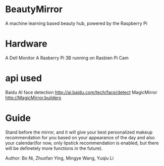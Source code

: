 # BeautyMirror
A machine learning based beauty hub, powered by the Raspberry Pi

# Hardware
A Dell Monitor
A Rasberry Pi 3B running on Rasbien
Pi Cam

# api used
Baidu AI face detection http://ai.baidu.com/tech/face/detect
MagicMirror http://MagicMirror.builders

# Guide
Stand before the mirror, and it will give your best personalized makeup recommendation for you based on your appearance of the day and also your calendar(for now, only lipstick recommendation is enabled, but there will be definetely more functions in the future). 

Author: Bo Ni, Zhuofan Ying, Mingye Wang, Yuqiu Li

